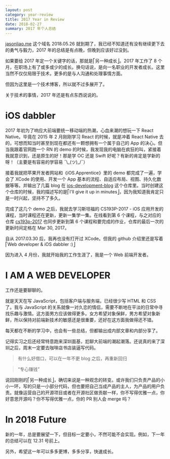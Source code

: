 ```yaml
---
layout: post
category: year-review
title: 2017 Year in Review
date: 2018-02-27
summary: 2017 年个人总结
---
```


[jasonliao.me](https://jasonliao.me) 这个域名 2018.05.26 就到期了，我已经不知道还有没有继续更下去的勇气与毅力，2017 年的总结是有点晚，但晚到应该好过没到。

如果要给 2017 年定一个关键字的话，那就是⎡另一种成长⎦。2017 年工作了 8 个月，在职场上有了或多或少的成长。换句话说，是向一名职业的开发者成长。这里当然不仅仅局限于技术，更多的是与人沟通和处理事情方面。

但因为这里是一个技术博客，所以就不过多展开了。

关于技术的事情，2017 年还是有点东西说说的。

# iOS dabbler

2017 年初为了响应大前端要统一移动端的热潮，心血来潮的想玩一下 React Native。毕竟在 2015 年 2 月刚刚学习 React 的时候，就是冲着 React Native 去的，可想而知当时甚至到现在都还有一颗想拥有一个属于自己的 App 的决心。但当我跟着官网跑一个 RN 的 demo 的时候，我发现我的电脑在疯狂的叫，紧接着我就意识到，还是原生的好！那是学 OC 还是 Swift 好呢？有新的肯定是学新的呀！（主要是有容易的学容易  ¯\\\_(ツ)_/¯）

接着我就把苹果开发者网站和《iOS.Apprentice》里的 demo 都完成了一遍，学会了 XCode 的使用、开发一个 App 基本的流程、自适应布局、视图、持久化数据等等。并输出了几篇 blog 在 [ios-development-blog](https://github.com/jasonliao/ios-development-blog/issues) 这个仓库里。当时创建这个仓库的时候，我的描述写的是⎡I'll give it up in minutes⎦，因为我知道我肯定只是一时兴起，坚持不了多久。

完成了这几个 demo 之后，我就去学习斯坦福的 CS193P-2017 - iOS 应用开发的课程，当时课程还在更新，更新一集学一集。在线看到第 6 个课程，与之对应的仓库 [cs193p-2017](https://github.com/jasonliao/cs193p-2017) 也同步更新到第 6 个课程和要完成的作业，仓库的最后一次的更新时间定格在 Mar 30, 2017。

自从 2017.03.30 后，我再也没有打开过 XCode。但我的 github 介绍里还是写着 ⎡Web developer & iOS dabbler :)⎦

因为进入 4 月份，我就开始我的工作生涯了，我是一个 Web 前端开发者。

# I AM A WEB DEVELOPER

工作还是要聊聊的。

就是天天在写 JavaScript，包括客户端与服务端，已经很少写 HTML 和 CSS 了。我与 JavaScript 的关系就像一对久恋的情侣，需要不断地在平淡的日常中寻找乐趣与激情。这方面男方应该做得更多。女方希望对象保鲜，男方希望对象新鲜，所以保持对前端新技术的敏感还是很重要，还好在这方面我做得还不错。

每天都在不断的学习中，也会有一些总结，但都输出成内部文章和内部分享了。

记得实习之后还经常特意跑来深圳面基，尬聊大前端的潮起潮落。还说真的来了深圳之后，周末一定要去咖啡店书店装逼写代码。

> 有什么好借口，可以在一年不更 blog 之后，再重新回归

> “专心赚钱”

说回刚刚的⎡另一种成长⎦，确切来说是一种观念的转变。或许我们只负责产品的小小一环，写的只是一小部分代码，但也要把自己当成产品的主人，为产品的用户负责。就像运营自己的开源项目或者在开源社区做贡献一样，你不写得优雅一点，你好意思开源吗？你不写得优雅一点，你的 PR 别人会 merge 吗？


# In 2018 Future

新的一年，总是要展望一下，但目标一定要小，不然可能不会实现。例如，下一年的总结可以在 12.31 号前上。

另外，希望这一年可以多多更博，多多分享，快速成长。
